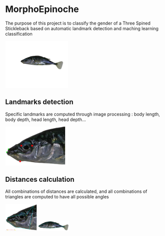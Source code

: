 # MorphoEpinoche

The purpose of this project is to classify the gender of a Three Spined Stickleback based on automatic landmark detection and maching learning classification

<img src="https://github.com/RalphMasson/MorphoEpinoche/blob/master/images/IMGP1152M.JPG" width="200">

## Landmarks detection ## 

Specific landmarks are computed through image processing : body length, body depth, head length, head depth...

<img src="https://github.com/RalphMasson/MorphoEpinoche/blob/master/images/illustration.jpg" width="200">


## Distances calculation ##

All combinations of distances are calculated, and all combinations of triangles are computed to have all possible angles

<p float="left">
  <img src="https://github.com/RalphMasson/MorphoEpinoche/blob/master/images/illustration2.jpg" width="100" />
  <img src="https://github.com/RalphMasson/MorphoEpinoche/blob/master/images/illustration3.jpg" width="100" /> 
</p>
